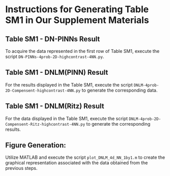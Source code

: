 # Instructions for Generating Table SM1 in Our Supplement Materials
## Table SM1 - DN-PINNs Result
To acquire the data represented in the first row of Table SM1, execute the script `DN-PINNs-4prob-2D-highcontrast-4NN.py`.

## Table SM1 - DNLM(PINN) Result
For the results displayed in the Table SM1, execute the script `DNLM-4prob-2D-Compensent-highcontrast-4NN.py` to generate the corresponding data.

## Table SM1 - DNLM(Ritz) Result
For the data displayed in the Table SM1, execute the script `DNLM-4prob-2D-Compensent-Ritz-highcontrast-4NN.py` to generate the corresponding results.

## Figure Generation:
Utilize MATLAB and execute the script `plot_DNLM_4d_NN_1by1.m` to create the graphical representation associated with the data obtained from the previous steps.

